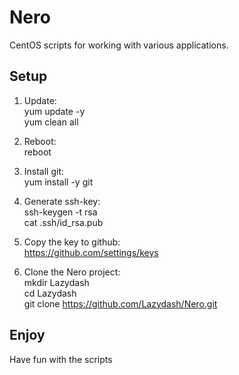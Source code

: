 # Nero
CentOS scripts for working with various applications.

## Setup

1. Update:  
yum update -y  
yum clean all


2. Reboot:  
reboot

3. Install git:  
yum install -y git

4. Generate ssh-key:  
ssh-keygen -t rsa  
cat .ssh/id_rsa.pub

5. Copy the key to github:  
https://github.com/settings/keys

6. Clone the Nero project:  
mkdir Lazydash  
cd Lazydash  
git clone https://github.com/Lazydash/Nero.git

## Enjoy
Have fun with the scripts
